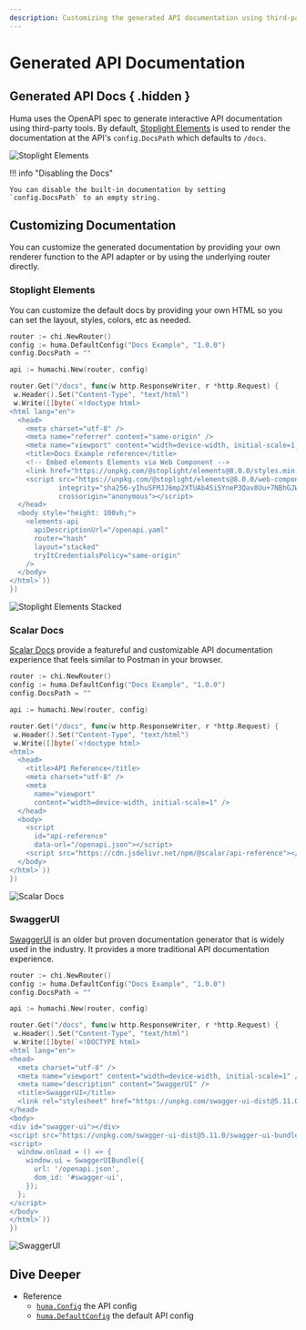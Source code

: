 ```yaml
---
description: Customizing the generated API documentation using third-party tools like Stoplight Elements, Scalar Docs, and SwaggerUI.
---
```


# Generated API Documentation

## Generated API Docs { .hidden }

Huma uses the OpenAPI spec to generate interactive API documentation using third-party tools. By default, [Stoplight Elements](https://stoplight.io/open-source/elements) is used to render the documentation at the API's `config.DocsPath` which defaults to `/docs`.

![Stoplight Elements](./elements.png)

!!! info "Disabling the Docs"

    You can disable the built-in documentation by setting `config.DocsPath` to an empty string.

## Customizing Documentation

You can customize the generated documentation by providing your own renderer function to the API adapter or by using the underlying router directly.

### Stoplight Elements

You can customize the default docs by providing your own HTML so you can set the layout, styles, colors, etc as needed.

```go title="code.go"
router := chi.NewRouter()
config := huma.DefaultConfig("Docs Example", "1.0.0")
config.DocsPath = ""

api := humachi.New(router, config)

router.Get("/docs", func(w http.ResponseWriter, r *http.Request) {
 w.Header().Set("Content-Type", "text/html")
 w.Write([]byte(`<!doctype html>
<html lang="en">
  <head>
    <meta charset="utf-8" />
    <meta name="referrer" content="same-origin" />
    <meta name="viewport" content="width=device-width, initial-scale=1, shrink-to-fit=no" />
    <title>Docs Example reference</title>
    <!-- Embed elements Elements via Web Component -->
    <link href="https://unpkg.com/@stoplight/elements@8.0.0/styles.min.css" rel="stylesheet" />
    <script src="https://unpkg.com/@stoplight/elements@8.0.0/web-components.min.js"
            integrity="sha256-yIhuSFMJJ6mp2XTUAb4SiSYneP3Qav8Uu+7NBhGJW5A="
            crossorigin="anonymous"></script>
  </head>
  <body style="height: 100vh;">
    <elements-api
      apiDescriptionUrl="/openapi.yaml"
      router="hash"
      layout="stacked"
      tryItCredentialsPolicy="same-origin"
    />
  </body>
</html>`))
})
```

![Stoplight Elements Stacked](./elements-stacked.png)

### Scalar Docs

[Scalar Docs](https://github.com/scalar/scalar?tab=readme-ov-file#readme) provide a featureful and customizable API documentation experience that feels similar to Postman in your browser.

```go title="code.go"
router := chi.NewRouter()
config := huma.DefaultConfig("Docs Example", "1.0.0")
config.DocsPath = ""

api := humachi.New(router, config)

router.Get("/docs", func(w http.ResponseWriter, r *http.Request) {
 w.Header().Set("Content-Type", "text/html")
 w.Write([]byte(`<!doctype html>
<html>
  <head>
    <title>API Reference</title>
    <meta charset="utf-8" />
    <meta
      name="viewport"
      content="width=device-width, initial-scale=1" />
  </head>
  <body>
    <script
      id="api-reference"
      data-url="/openapi.json"></script>
    <script src="https://cdn.jsdelivr.net/npm/@scalar/api-reference"></script>
  </body>
</html>`))
})
```

![Scalar Docs](./scalar.png)

### SwaggerUI

[SwaggerUI](https://github.com/swagger-api/swagger-ui#readme) is an older but proven documentation generator that is widely used in the industry. It provides a more traditional API documentation experience.

```go title="code.go"
router := chi.NewRouter()
config := huma.DefaultConfig("Docs Example", "1.0.0")
config.DocsPath = ""

api := humachi.New(router, config)

router.Get("/docs", func(w http.ResponseWriter, r *http.Request) {
 w.Header().Set("Content-Type", "text/html")
 w.Write([]byte(`<!DOCTYPE html>
<html lang="en">
<head>
  <meta charset="utf-8" />
  <meta name="viewport" content="width=device-width, initial-scale=1" />
  <meta name="description" content="SwaggerUI" />
  <title>SwaggerUI</title>
  <link rel="stylesheet" href="https://unpkg.com/swagger-ui-dist@5.11.0/swagger-ui.css" />
</head>
<body>
<div id="swagger-ui"></div>
<script src="https://unpkg.com/swagger-ui-dist@5.11.0/swagger-ui-bundle.js" crossorigin></script>
<script>
  window.onload = () => {
    window.ui = SwaggerUIBundle({
      url: '/openapi.json',
      dom_id: '#swagger-ui',
    });
  };
</script>
</body>
</html>`))
})
```

![SwaggerUI](./swaggerui.png)

## Dive Deeper

- Reference
  - [`huma.Config`](https://pkg.go.dev/github.com/ross96D/huma#Config) the API config
  - [`huma.DefaultConfig`](https://pkg.go.dev/github.com/ross96D/huma#DefaultConfig) the default API config
